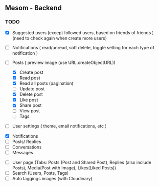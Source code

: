 ## Mesom - Backend

### TODO

<!-- features -->

- [x] Suggested users (except followed users, based on friends of friends ) (need to check again when create more users)
- [ ] Notifications ( read/unread, soft delete, toggle setting for each type of notification )
- [ ] Posts ( preview image (use URL.createObjectURL))

  - [x] Create post
  - [x] Read post
  - [x] Read all posts (pagination)
  - [ ] Update post
  - [x] Delete post
  - [x] Like post
  - [x] Share post
  - [ ] View post
  - [ ] Tags

- [ ] User settings ( theme, email notifications, etc )

<!-- models -->

- [x] Notifications
- [ ] Posts/ Replies
- [ ] Conversations
- [ ] Messages

<!-- More -->

- [ ] User page (Tabs: Posts (Post and Shared Post), Replies (also include Posts), Media(Post with Image), Likes(Liked Posts))
- [ ] Search (Users, Posts, Tags)
- [ ] Auto taggings images (with Cloudinary)
